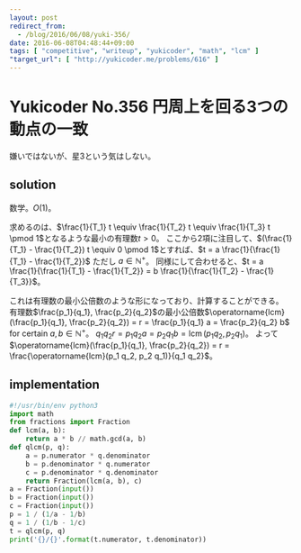 ```yaml
---
layout: post
redirect_from:
  - /blog/2016/06/08/yuki-356/
date: 2016-06-08T04:48:44+09:00
tags: [ "competitive", "writeup", "yukicoder", "math", "lcm" ]
"target_url": [ "http://yukicoder.me/problems/616" ]
---
```


# Yukicoder No.356 円周上を回る3つの動点の一致

嫌いではないが、星3という気はしない。

## solution

数学。$O(1)$。

求めるのは、$\frac{1}{T_1} t \equiv \frac{1}{T_2} t \equiv \frac{1}{T_3} t \pmod 1$となるような最小の有理数$t \gt 0$。
ここから$2$項に注目して、$(\frac{1}{T_1} - \frac{1}{T_2}) t \equiv 0 \pmod 1$とすれば、$t = a \frac{1}{\frac{1}{T_1} - \frac{1}{T_2}}$ ただし $a \in \mathbb{N}^{+}$。
同様にして合わせると、$t = a \frac{1}{\frac{1}{T_1} - \frac{1}{T_2}} = b \frac{1}{\frac{1}{T_2} - \frac{1}{T_3}}$。

これは有理数の最小公倍数のような形になっており、計算することができる。
有理数$\frac{p_1}{q_1}, \frac{p_2}{q_2}$の最小公倍数$\operatorname{lcm}(\frac{p_1}{q_1}, \frac{p_2}{q_2}) = r = \frac{p_1}{q_1} a = \frac{p_2}{q_2} b$ for certain $a, b \in \mathbb{N}^{+}$。
$q_1 q_2 r = p_1 q_2 a = p_2 q_1 b = \operatorname{lcm}(p_1 q_2, p_2 q_1)$。
よって$\operatorname{lcm}(\frac{p_1}{q_1}, \frac{p_2}{q_2}) = r = \frac{\operatorname{lcm}(p_1 q_2, p_2 q_1)}{q_1 q_2}$。

## implementation

``` python
#!/usr/bin/env python3
import math
from fractions import Fraction
def lcm(a, b):
    return a * b // math.gcd(a, b)
def qlcm(p, q):
    a = p.numerator * q.denominator
    b = p.denominator * q.numerator
    c = p.denominator * q.denominator
    return Fraction(lcm(a, b), c)
a = Fraction(input())
b = Fraction(input())
c = Fraction(input())
p = 1 / (1/a - 1/b)
q = 1 / (1/b - 1/c)
t = qlcm(p, q)
print('{}/{}'.format(t.numerator, t.denominator))
```
